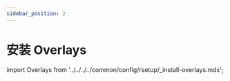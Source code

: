 ```yaml
---
sidebar_position: 2
---
```


# 安装 Overlays

import Overlays from '../../../../common/config/rsetup/\_install-overlays.mdx';

<Overlays />
